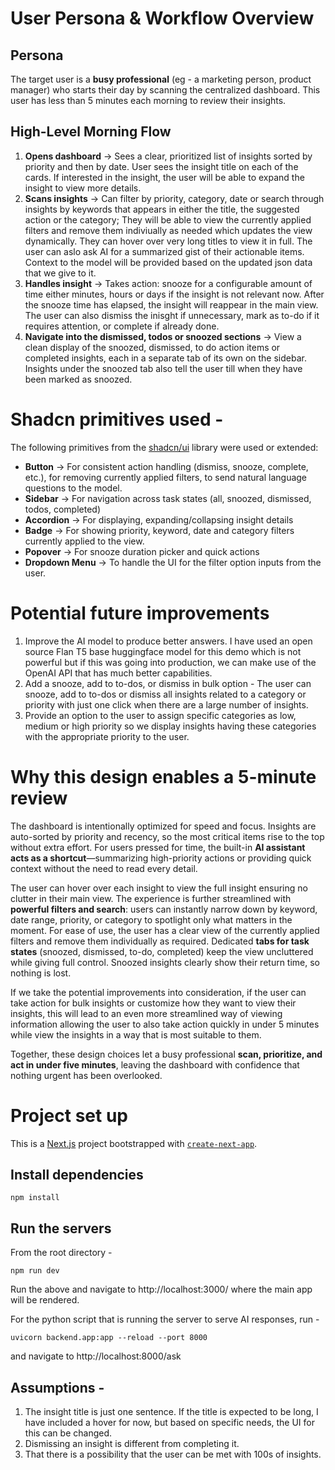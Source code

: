 # User Persona & Workflow Overview

## Persona  
The target user is a **busy professional** (eg - a marketing person, product manager) who starts their day by scanning the centralized dashboard. This user has less than 5 minutes each morning to review their insights.

## High-Level Morning Flow  
1. **Opens dashboard** → Sees a clear, prioritized list of insights sorted by priority and then by date. User sees the insight title on each of the cards. If interested in the insight, the user will be able to expand the insight to view more details.
2. **Scans insights** → Can filter by priority, category, date or search through insights by keywords that appears in either the title, the suggested action or the category; They will be able to view the currently applied filters and remove them indiviually as needed which updates the view dynamically. They can hover over very long titles to view it in full. The user can aslo ask AI for a summarized gist of their actionable items. Context to the model will be provided based on the updated json data that we give to it.  
3. **Handles insight** → Takes action: snooze for a configurable amount of time either minutes, hours or days if the insight is not relevant now. After the snooze time has elapsed, the insight will reappear in the main view. The user can also dismiss the inisght if unnecessary, mark as to-do if it requires attention, or complete if already done.
3. **Navigate into the dismissed, todos or snoozed sections** → View a clean display of the snoozed, dismissed, to do action items or completed insights, each in a separate tab of its own on the sidebar. Insights under the snoozed tab also tell the user till when they have been marked as snoozed. 

# Shadcn primitives used - 
The following primitives from the [shadcn/ui](https://ui.shadcn.com) library were used or extended:  
- **Button** → For consistent action handling (dismiss, snooze, complete, etc.), for removing currently applied filters, to send natural language questions to the model.
- **Sidebar** → For navigation across task states (all, snoozed, dismissed, todos, completed)  
- **Accordion** → For displaying, expanding/collapsing insight details  
- **Badge** → For showing priority, keyword, date and category filters currently applied to the view.
- **Popover** → For snooze duration picker and quick actions  
- **Dropdown Menu** → To handle the UI for the filter option inputs from the user.

# Potential future improvements

1. Improve the AI model to produce better answers. I have used an open source Flan T5 base huggingface model for this demo which is not powerful but if this was going into production, we can make use of the OpenAI API that has much better capabilities.
2. Add a snooze, add to to-dos, or dismiss in bulk option -  The user can snooze, add to to-dos or dismiss all insights related to a category or priority with just one click when there are a large number of insights.
3. Provide an option to the user to assign specific categories as low, medium or high priority so we display insights having these categories with the appropriate priority to the user.

# Why this design enables a 5-minute review  

The dashboard is intentionally optimized for speed and focus. Insights are auto-sorted by priority and recency, so the most critical items rise to the top without extra effort. For users pressed for time, the built-in **AI assistant acts as a shortcut**—summarizing high-priority actions or providing quick context without the need to read every detail.  

The user can hover over each insight to view the full insight ensuring no clutter in their main view. The experience is further streamlined with **powerful filters and search**: users can instantly narrow down by keyword, date range, priority, or category to spotlight only what matters in the moment. For ease of use, the user has a clear view of the currently applied filters and remove them individually as required. Dedicated **tabs for task states** (snoozed, dismissed, to-do, completed) keep the view uncluttered while giving full control. Snoozed insights clearly show their return time, so nothing is lost.  

If we take the potential improvements into consideration, if the user can take action for bulk insights or customize how they want to view their insights, this will lead to an even more streamlined way of viewing information allowing the user to also take action quickly in under 5 minutes while view the insights in a way that is most suitable to them.

Together, these design choices let a busy professional **scan, prioritize, and act in under five minutes**, leaving the dashboard with confidence that nothing urgent has been overlooked.

# Project set up

This is a [Next.js](https://nextjs.org) project bootstrapped with [`create-next-app`](https://nextjs.org/docs/app/api-reference/cli/create-next-app).

## Install dependencies

`npm install`

## Run the servers

From the root directory - 

`npm run dev`

Run the above and navigate to http://localhost:3000/ where the main app will be rendered. 

For the python script that is running the server to serve AI responses, run - 

`uvicorn backend.app:app --reload --port 8000`

and navigate to http://localhost:8000/ask

## Assumptions - 

1. The insight title is just one sentence. If the title is expected to be long, I have included a hover for now, but based on specific needs, the UI for this can be changed.
2. Dismissing an insight is different from completing it. 
3. That there is a possibility that the user can be met with 100s of insights. 


